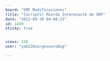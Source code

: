 ```yaml
---
board: "SMF Modificaciones"
title: "[Scripts] Mierda Interesante de SMF"
date: "2012-09-30 04:08:23"
id: 1449
sticky: true


views: 120
user: "yab220sorgesoureDug"

---
```


